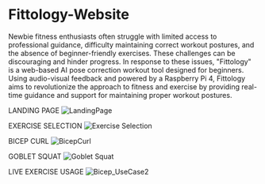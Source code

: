 # Fittology-Website

Newbie fitness enthusiasts often struggle with limited access to professional guidance, difficulty maintaining correct workout postures, and the absence of beginner-friendly exercises. These challenges can be discouraging and hinder progress. In response to these issues, "Fittology" is a web-based AI pose correction workout tool designed for beginners. Using audio-visual feedback and powered by a Raspberry Pi 4, Fittology aims to revolutionize the approach to fitness and exercise by providing real-time guidance and support for maintaining proper workout postures.

LANDING PAGE
![LandingPage](https://github.com/KertJustineMarquez/Fittology-Website/assets/90561007/b6310cee-aaa5-418c-8793-ff22839df160)


EXERCISE SELECTION
![Exercise Selection](https://github.com/KertJustineMarquez/Fittology-Website/assets/90561007/ece011d8-712d-4583-9fea-db82d74fbb81)


BICEP CURL
![BicepCurl](https://github.com/KertJustineMarquez/Fittology-Website/assets/90561007/54966a60-f611-4c5f-a941-d1d7e6f78646)

GOBLET SQUAT
![Goblet Squat](https://github.com/KertJustineMarquez/Fittology-Website/assets/90561007/31ddb927-2f2a-4715-902d-e45d3bb8dbe0)


LIVE EXERCISE USAGE
![Bicep_UseCase2](https://github.com/KertJustineMarquez/Fittology-Website/assets/90561007/328dde12-7c18-4f89-9776-dcc02640883b)





